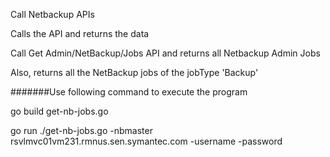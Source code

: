 Call Netbackup APIs

Calls the API and returns the data

Call Get Admin/NetBackup/Jobs API and returns all Netbackup Admin Jobs

Also, returns all the NetBackup jobs of the jobType 'Backup'


#######Use following command to execute the program

  go build get-nb-jobs.go




  go run ./get-nb-jobs.go -nbmaster rsvlmvc01vm231.rmnus.sen.symantec.com  -username <USERNAME> -password <PASSWORD> 
